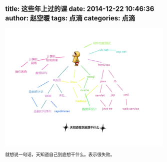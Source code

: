 title: 这些年上过的课
date: 2014-12-22 10:46:36
author: 赵空暖
tags: 点滴
categories: 点滴
---
![how](/image/how.jpg)

就想说一句话，天知道自己到底想干什么。表示很失败。